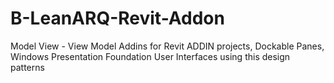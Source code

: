 # B-LeanARQ-Revit-Addon
Model View - View Model Addins for Revit ADDIN projects, Dockable Panes, Windows Presentation Foundation User Interfaces using this design patterns
